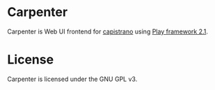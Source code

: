 Carpenter
=====================================
Carpenter is Web UI frontend for [capistrano](https://github.com/capistrano/capistrano) using [Play framework 2.1](http://www.playframework.com/).

# License
Carpenter is licensed under the GNU GPL v3.
